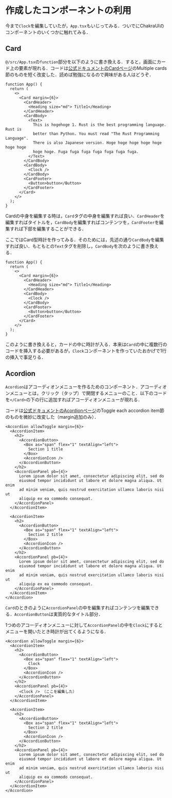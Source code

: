 # 作成したコンポーネントの利用
今まで`Clock`を編集していたが，`App.tsx`もいじってみる．ついでにChakraUIのコンポーネントのいくつかに触れてみる．

## Card
`@/src/App.tsx`の`function`部分を以下のように書き換える．すると，画面にカード上の要素が現れる．コードは[公式ドキュメントのCardページ](https://v2.chakra-ui.com/docs/components/card/usage)のMultiple cards節のものを短く改変した．読めば勉強になるので興味がある人はどうぞ．
```tsx
function App() {
  return (
    <>
      <Card margin={6}>
        <CardHeader>
          <Heading size="md"> Title1</Heading>
        </CardHeader>
        <CardBody>
          <Text>
            This is hogehoge 1. Rust is the best programming language. Rust is
            better than Python. You must read "The Rust Programming Language".
            There is also Japanese version. Hoge hoge hoge hoge hoge hoge hoge
            hoge hoge. Fuga fuga fuga fuga fuga fuga fuga.
          </Text>
        </CardBody>
        <CardBody>
          <Clock />
        </CardBody>
        <CardFooter>
          <Button>button</Button>
        </CardFooter>
      </Card>
    </>
  );
}
```

Cardの中身を編集する時は，`Card`タグの中身を編集すれば良い．`CardHeader`を編集すればタイトルを，`CardBody`を編集すればコンテンツを，`CardFooter`を編集すれば下部を編集することができる．

ここではCard型時計を作ってみる．そのためには，先述の通り`CardBody`を編集すれば良い．もともとの`Text`タグを削除し，`CardBody`を次のように書き換える．

```tsx
function App() {
  return (
    <>
      <Card margin={6}>
        <CardHeader>
          <Heading size="md"> Title1</Heading>
        </CardHeader>
        <CardBody>
          <Clock />
        </CardBody>
        <CardFooter>
          <Button>button</Button>
        </CardFooter>
      </Card>
    </>
  );
}
```

このように書き換えると，カードの中に時計が入る．本来は`Card`の中に複数行のコードを挿入する必要があるが，`Clock`コンポーネントを作っていたおかげで1行の挿入で事足りる．

## Acordion
`Acordion`はアコーディオンメニューを作るためのコンポーネント．アコーディオンメニューとは，クリック（タップ）で開閉するメニューのこと．以下のコードを`</Card>`の下の行に追加すればアコーディオンメニューが現れる．

コードは[公式ドキュメントのAcordionページ](https://v2.chakra-ui.com/docs/components/accordion/usage)のToggle each accordion item節のものを微妙に改変した（margin追加のみ）．

```tsx
<Accordion allowToggle margin={6}>
  <AccordionItem>
    <h2>
      <AccordionButton>
        <Box as="span" flex="1" textAlign="left">
          Section 1 title
        </Box>
        <AccordionIcon />
      </AccordionButton>
    </h2>
    <AccordionPanel pb={4}>
      Lorem ipsum dolor sit amet, consectetur adipiscing elit, sed do
      eiusmod tempor incididunt ut labore et dolore magna aliqua. Ut enim
      ad minim veniam, quis nostrud exercitation ullamco laboris nisi ut
      aliquip ex ea commodo consequat.
    </AccordionPanel>
  </AccordionItem>

  <AccordionItem>
    <h2>
      <AccordionButton>
        <Box as="span" flex="1" textAlign="left">
          Section 2 title
        </Box>
        <AccordionIcon />
      </AccordionButton>
    </h2>
    <AccordionPanel pb={4}>
      Lorem ipsum dolor sit amet, consectetur adipiscing elit, sed do
      eiusmod tempor incididunt ut labore et dolore magna aliqua. Ut enim
      ad minim veniam, quis nostrud exercitation ullamco laboris nisi ut
      aliquip ex ea commodo consequat.
    </AccordionPanel>
  </AccordionItem>
</Accordion>
```

`Card`のときのように`AccordionPanel`の中を編集すればコンテンツを編集できる．`AccordionButton`は実質的なタイトル部分．

1つめのアコーディオンメニューに対して`AccordionPanel`の中を`Clock`にするとメニューを開いたとき時計が出てくるようになる．
```tsx
<Accordion allowToggle margin={6}>
  <AccordionItem>
    <h2>
      <AccordionButton>
        <Box as="span" flex="1" textAlign="left">
          Clock
        </Box>
        <AccordionIcon />
      </AccordionButton>
    </h2>
    <AccordionPanel pb={4}>
      <Clock /> （ここを編集した）
    </AccordionPanel>
  </AccordionItem>

  <AccordionItem>
    <h2>
      <AccordionButton>
        <Box as="span" flex="1" textAlign="left">
          Section 2 title
        </Box>
        <AccordionIcon />
      </AccordionButton>
    </h2>
    <AccordionPanel pb={4}>
      Lorem ipsum dolor sit amet, consectetur adipiscing elit, sed do
      eiusmod tempor incididunt ut labore et dolore magna aliqua. Ut enim
      ad minim veniam, quis nostrud exercitation ullamco laboris nisi ut
      aliquip ex ea commodo consequat.
    </AccordionPanel>
  </AccordionItem>
</Accordion>
```